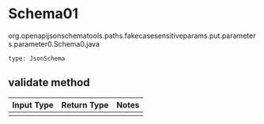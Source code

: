 # Schema01
org.openapijsonschematools.paths.fakecasesensitiveparams.put.parameters.parameter0.Schema0.java
```
type: JsonSchema
```

## validate method
Input Type | Return Type | Notes
------------ | ------------- | -------------
 |  |
